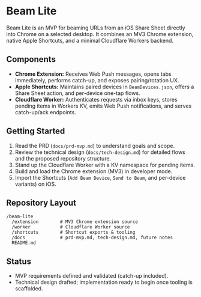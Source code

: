 # Beam Lite

Beam Lite is an MVP for beaming URLs from an iOS Share Sheet directly into Chrome on a selected desktop. It combines an MV3 Chrome extension, native Apple Shortcuts, and a minimal Cloudflare Workers backend.

## Components
- **Chrome Extension:** Receives Web Push messages, opens tabs immediately, performs catch-up, and exposes pairing/rotation UX.
- **Apple Shortcuts:** Maintains paired devices in `BeamDevices.json`, offers a Share Sheet action, and per-device one-tap flows.
- **Cloudflare Worker:** Authenticates requests via inbox keys, stores pending items in Workers KV, emits Web Push notifications, and serves catch-up/ack endpoints.

## Getting Started
1. Read the PRD (`docs/prd-mvp.md`) to understand goals and scope.
2. Review the technical design (`docs/tech-design.md`) for detailed flows and the proposed repository structure.
3. Stand up the Cloudflare Worker with a KV namespace for pending items.
4. Build and load the Chrome extension (MV3) in developer mode.
5. Import the Shortcuts (`Add Beam Device`, `Send to Beam`, and per-device variants) on iOS.

## Repository Layout
```
/beam-lite
  /extension        # MV3 Chrome extension source
  /worker           # Cloudflare Worker source
  /shortcuts        # Shortcut exports & tooling
  /docs             # prd-mvp.md, tech-design.md, future notes
  README.md
```

## Status
- MVP requirements defined and validated (catch-up included).
- Technical design drafted; implementation ready to begin once tooling is scaffolded.

